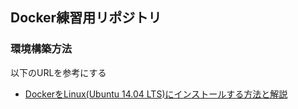 ## Docker練習用リポジトリ

### 環境構築方法

以下のURLを参考にする
- [DockerをLinux(Ubuntu 14.04 LTS)にインストールする方法と解説](http://tracpath.com/works/devops/how_to_install_the_docker/)